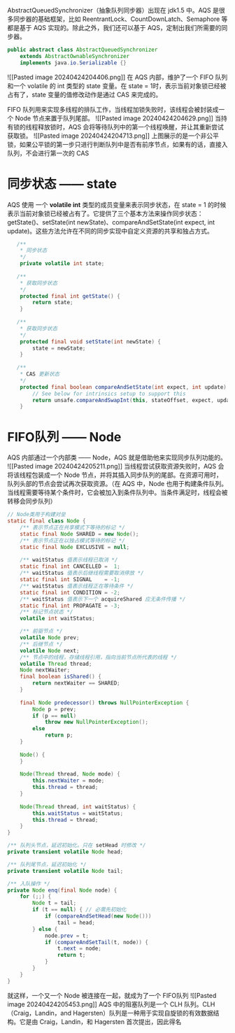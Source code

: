 
AbstractQueuedSynchronizer（抽象队列同步器）出现在 jdk1.5 中。AQS 是很多同步器的基础框架，比如 ReentrantLock、CountDownLatch、Semaphore 等都是基于 AQS 实现的。除此之外，我们还可以基于 AQS，定制出我们所需要的同步器。

```java
public abstract class AbstractQueuedSynchronizer  
    extends AbstractOwnableSynchronizer  
    implements java.io.Serializable {}
```
![[Pasted image 20240424204406.png]]
在 AQS  内部，维护了一个 FIFO 队列和一个 volatile 的 int 类型的 state 变量。在 state = 1时，表示当前对象锁已经被占有了，state 变量的值修改动作是通过 CAS 来完成的。

FIFO 队列用来实现多线程的排队工作，当线程加锁失败时，该线程会被封装成一个 Node 节点来置于队列尾部。
![[Pasted image 20240424204629.png]]
当持有锁的线程释放锁时，AQS 会将等待队列中的第一个线程唤醒，并让其重新尝试获取锁。
![[Pasted image 20240424204713.png]]
	上图展示的是一个非公平锁，如果公平锁的第一步只进行判断队列中是否有前序节点，如果有的话，直接入队列，不会进行第一次的 CAS

# 同步状态 —— state
AQS 使用 一个 **volatile int** 类型的成员变量来表示同步状态，在 state = 1 的时候表示当前对象锁已经被占有了。它提供了三个基本方法来操作同步状态：getState()、setState(int newState)、compareAndSetState(int expect, int update)。这些方法允许在不同的同步实现中自定义资源的共享和独占方式。
```java
   /**  
	* 同步状态
	*/
	private volatile int state;  
  
   /**  
	* 获取同步状态
	*/
	protected final int getState() {  
		return state;  
	}  
  
   /**  
    * 获取同步状态
    */
	protected final void setState(int newState) {  
		state = newState;  
	}  
  
   /**  
    * CAS 更新状态
    */
	protected final boolean compareAndSetState(int expect, int update) {  
		// See below for intrinsics setup to support this  
		return unsafe.compareAndSwapInt(this, stateOffset, expect, update);  
	}
```

# FIFO队列 —— Node
AQS 内部通过一个内部类 —— Node，AQS 就是借助他来实现同步队列功能的。
![[Pasted image 20240424205211.png]]
当线程尝试获取资源失败时，AQS 会将该线程包装成一个 Node 节点，并将其插入同步队列的尾部。在资源可用时，队列头部的节点会尝试再次获取资源。（在 AQS 中，Node 也用于构建条件队列。当线程需要等待某个条件时，它会被加入到条件队列中。当条件满足时，线程会被转移会同步队列）
```java
// Node类用于构建对垒
static final class Node {  
    /** 表示节点正在共享模式下等待的标记 */  
    static final Node SHARED = new Node();  
    /** 表示节点正在以独占模式等待的标记 */  
    static final Node EXCLUSIVE = null;  
  
    /** waitStatus 值表示线程已取消 */  
    static final int CANCELLED =  1;  
    /** waitStatus 值表示后继线程需要取消停放 */  
    static final int SIGNAL    = -1;  
    /** waitStatus 值表示线程正在等待条件 */  
    static final int CONDITION = -2;
    /** waitStatus 值表示下一个 acquireShared 应无条件传播 */
    static final int PROPAGATE = -3;  
    /** 标记节点状态 */
	volatile int waitStatus;

	/** 前驱节点 */
	volatile Node prev;
	/** 后继节点 */  
	volatile Node next;
	/** 节点中的线程，存储线程引用，指向当前节点所代表的线程 */
	volatile Thread thread;
	Node nextWaiter;
	final boolean isShared() {  
        return nextWaiter == SHARED;  
    }
  
	final Node predecessor() throws NullPointerException {  
        Node p = prev;  
        if (p == null)  
            throw new NullPointerException();  
        else  
            return p;  
    }  
  
    Node() { 
    }  
  
    Node(Thread thread, Node mode) {
        this.nextWaiter = mode;  
        this.thread = thread;  
    }  
  
    Node(Thread thread, int waitStatus) {  
        this.waitStatus = waitStatus;  
        this.thread = thread;  
    }  
}  

/** 队列头节点，延迟初始化。只在 setHead 时修改 */
private transient volatile Node head;  

/** 队列尾节点，延迟初始化 */
private transient volatile Node tail;

/** 入队操作 */
private Node enq(final Node node) {
    for (;;) {
        Node t = tail;  
        if (t == null) { // 必需先初始化
            if (compareAndSetHead(new Node()))  
                tail = head;  
        } else {  
            node.prev = t;  
            if (compareAndSetTail(t, node)) {  
                t.next = node;  
                return t;  
            }  
        }  
    }  
}
```
就这样，一个又一个 Node 被连接在一起，就成为了一个 FIFO队列
![[Pasted image 20240424205453.png]]
	AQS 中的阻塞队列是一个 CLH 队列。CLH（Craig，Landin，and Hagersten）队列是一种用于实现自旋锁的有效数据结构。它是由 Craig，Landin，和 Hagersten 首次提出，因此得名